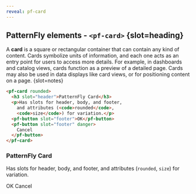 ```yaml
---
reveal: pf-card
---
```

## PatternFly elements - `<pf-card>` {slot=heading}

A **card** is a square or rectangular container that can contain any kind of 
content. Cards symbolize units of information, and each one acts as an entry 
point for users to access more details. For example, in dashboards and catalog 
views, cards function as a preview of a detailed page. Cards may also be used in 
data displays like card views, or for positioning content on a page.
{slot=notes}

<rh-code-block>

```html
<pf-card rounded>
  <h3 slot="header">PatternFly Card</h3>
  <p>Has slots for header, body, and footer,
    and attributes (<code>rounded</code>,
    <code>size</code>) for variation.</p>
  <pf-button slot="footer">OK</pf-button>
  <pf-button slot="footer" danger>
    Cancel
  </pf-button>
</pf-card>
```

</rh-code-block>

<pf-card rounded class="unscaled">
  <h3 slot="header">PatternFly Card</h3>
  <p>Has slots for header, body, and footer,
    and attributes (<code>rounded</code>,
    <code>size</code>) for variation.</p>
  <pf-button slot="footer">OK</pf-button>
  <pf-button slot="footer" danger>
    Cancel
  </pf-button>
</pf-card>

<link rel="stylesheet"
      href="unscaled-components.css"
      webc:keep>

<link rel="stylesheet"
      href="centered-snippets.css"
      webc:keep>
